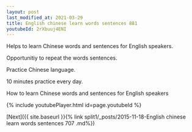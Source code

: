 ```yaml
---
layout: post
last_modified_at: 2021-03-29
title: English chinese learn words sentences 881 
youtubeId: 2rXbuuj4ENI
---
```

 
 
Helps to learn Chinese words and sentences for English speakers.

Opportunitiy to repeat the words sentences. 

Practice Chinese language. 
 
10 minutes practice every day. 
 
How to learn Chinese words and sentences for English speakers 
 
{% include youtubePlayer.html id=page.youtubeId %}
 
 
[Next]({{ site.baseurl }}{% link  split1/_posts/2015-11-18-English chinese learn words sentences 707 .md%})
 
